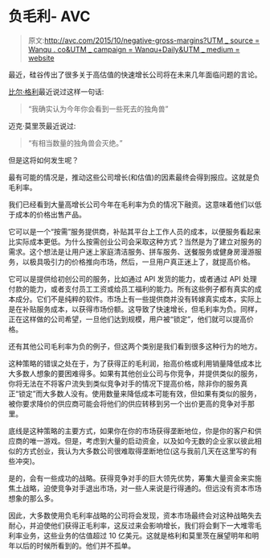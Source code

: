 # 负毛利- AVC

> 原文:[http://avc.com/2015/10/negative-gross-margins?UTM _ source = Wanqu . co&UTM _ campaign = Wanqu+Daily&UTM _ medium = website](http://avc.com/2015/10/negative-gross-margins?utm_source=wanqu.co&utm_campaign=Wanqu+Daily&utm_medium=website)

最近，硅谷传出了很多关于高估值的快速增长公司将在未来几年面临问题的言论。

[比尔·格利](https://twitter.com/bgurley)最近说过这样一句话:

> “我确实认为今年你会看到一些死去的独角兽”

迈克·莫里茨最近说过:

> “有相当数量的独角兽会灭绝。”

但是这将如何发生呢？

最有可能的情况是，推动这些公司增长(和估值)的因素最终会得到报应。这就是负毛利率。

我们已经看到大量高增长公司今年在毛利率为负的情况下融资。这意味着他们以低于成本的价格出售产品。

它可以是一个“按需”服务提供商，补贴其平台上工作人员的成本，以便服务看起来比实际成本更低。为什么按需创业公司会采取这种方式？当然是为了建立对服务的需求。这个想法是让用户迷上家庭清洁服务、拼车服务、送餐服务或健身房漫游服务，以极具吸引力的价格推向市场，然后，一旦用户真正迷上了，就提高价格。

它可以是提供给初创公司的服务，比如通过 API 发货的能力，或者通过 API 处理付款的能力，或者支付员工工资或给员工福利的能力。所有这些例子都有真实的成本成分。它们不是纯粹的软件。市场上有一些提供商并没有转嫁真实成本，实际上是在补贴服务成本，以获得市场份额。这导致了快速增长，但毛利率为负。同样，正在这样做的公司希望，一旦他们达到规模，用户被“锁定”，他们就可以提高价格。

还有其他公司毛利率为负的例子，但这两个类别是我们看到很多这种行为的地方。

这种策略的错误之处在于，为了获得正的毛利润，抬高价格或利用销量降低成本比大多数人想象的要困难得多。如果有其他创业公司与你竞争，并提供类似的服务，你将无法在不将客户流失到类似竞争对手的情况下提高价格，除非你的服务真正“锁定”而大多数人没有。使用数量来降低成本可能有效，但如果有类似的服务，被你要求降价的供应商可能会将他们的供应转移到另一个出价更高的竞争对手那里。

底线是这种策略的主要方式，如果你在你的市场获得垄断地位，你是你的客户和供应商的唯一游戏。但是，考虑到大量的启动资金，以及如今无数的企业家以彼此相似的方式创业，我认为大多数公司很难取得垄断地位(这与我前几天在这里写的有些冲突)。

是的，会有一些成功的战略。获得竞争对手的巨大领先优势，筹集大量资金来实施焦土战略，迫使竞争对手退出市场，对一些人来说是行得通的。但远没有资本市场想象的那么多。

因此，大多数使用负毛利率战略的公司将会发现，资本市场最终会对这种战略失去耐心，并迫使他们获得正毛利率，这反过来会影响增长，我们将会剩下一大堆零毛利率业务，这些业务的估值超过 10 亿美元。这就是格利和莫里茨在展望明年和明年以后的时候所看到的。他们并不孤单。
